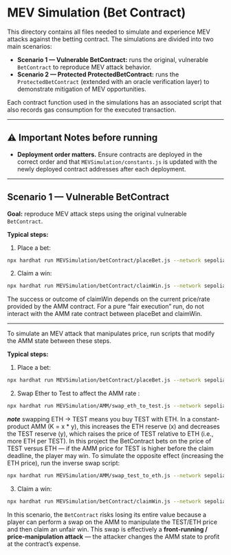 # MEV Simulation (Bet Contract)

This directory contains all files needed to simulate and experience MEV attacks against the betting contract. The simulations are divided into two main scenarios:

- **Scenario 1 — Vulnerable BetContract:** runs the original, vulnerable `BetContract` to reproduce MEV attack behavior.  
- **Scenario 2 — Protected ProtectedBetContract:** runs the `ProtectedBetContract` (extended with an oracle verification layer) to demonstrate mitigation of MEV opportunities.

Each contract function used in the simulations has an associated script that also records gas consumption for the executed transaction.

---

## ⚠️ Important Notes before running
- **Deployment order matters.** Ensure contracts are deployed in the correct order and that `MEVSimulation/constants.js` is updated with the newly deployed contract addresses after each deployment.  

---

## Scenario 1 — Vulnerable BetContract

**Goal:** reproduce MEV attack steps using the original vulnerable `BetContract`.

**Typical steps:**

1. Place a bet:
 ```bash
npx hardhat run MEVSimulation/betContract/placeBet.js --network sepolia
```
2. Claim a win:

 ```bash
npx hardhat run MEVSimulation/betContract/claimWin.js --network sepolia
```
The success or outcome of claimWin depends on the current price/rate provided by the AMM contract. For a pure “fair execution” run, do not interact with the AMM rate contract between placeBet and claimWin.

---

To simulate an MEV attack that manipulates price, run scripts that modify the AMM state between these steps.

**Typical steps:**

1. Place a bet:
 ```bash
npx hardhat run MEVSimulation/betContract/placeBet.js --network sepolia
```
2. Swap Ether to Test to affect the AMM rate :
 ```bash
npx hardhat run MEVSimulation/AMM/swap_eth_to_test.js --network sepolia
```
***note*** swapping ETH → TEST means you buy TEST with ETH. In a constant-product AMM (K = x * y), this increases the ETH reserve (x) and decreases the TEST reserve (y), which raises the price of TEST relative to ETH (i.e., more ETH per TEST). In this project the BetContract bets on the price of TEST versus ETH — if the AMM price for TEST is higher before the claim deadline, the player may win. To simulate the opposite effect (increasing the ETH price), run the inverse swap script:

 ```bash
npx hardhat run MEVSimulation/AMM/swap_test_to_eth.js --network sepolia
```

3. Claim a win:

 ```bash
npx hardhat run MEVSimulation/betContract/claimWin.js --network sepolia
```
 
In this scenario, the `BetContract` risks losing its entire value because a player can perform a swap on the AMM to manipulate the TEST/ETH price and then claim an unfair win. This swap is effectively a **front-running / price-manipulation attack** — the attacker changes the AMM state to profit at the contract’s expense.
